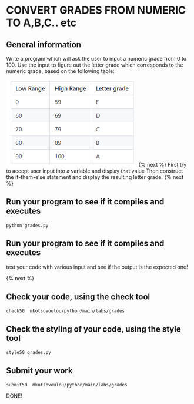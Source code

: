 # CONVERT GRADES FROM NUMERIC TO A,B,C.. etc
## General information

Write a program which will ask the user to input a numeric grade from 0 to 100.
Use the input to figure out the letter grade which corresponds to the numeric grade, based on the following table:


![Image of ranges](https://github.com/mkotsovoulou/python/blob/main/labs/grades/ranges.png)
{% next %}
First try to accept user input into a variable and display that value
Then construct the if-them-else statement and display the resulting letter grade.
{% next %}

## Run your program to see if it compiles and executes

```
python grades.py
```
## Run your program to see if it compiles and executes

test your code with various input and see if the output is the expected one!

{% next %}
 
## Check your code, using the check tool
 
```
check50  mkotsovoulou/python/main/labs/grades
```

## Check the styling of your code, using the style tool
 
```
style50 grades.py
```

## Submit your work 

```
submit50  mkotsovoulou/python/main/labs/grades
```

DONE!
 
